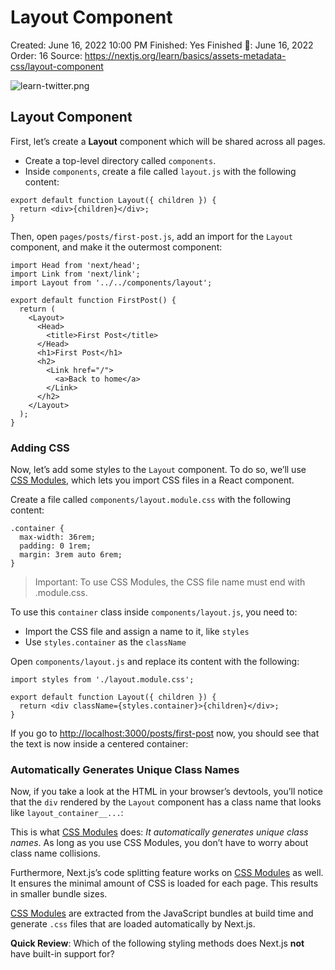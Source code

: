 # Layout Component

Created: June 16, 2022 10:00 PM
Finished: Yes
Finished 📅: June 16, 2022
Order: 16
Source: https://nextjs.org/learn/basics/assets-metadata-css/layout-component

![learn-twitter.png](Layout%20Component%2052826c3b85f248f7996514a7d90faae4/learn-twitter.png)

## Layout Component

First, let’s create a **Layout** component which will be shared across all pages.

- Create a top-level directory called `components`.
- Inside `components`, create a file called `layout.js` with the following content:

```
export default function Layout({ children }) {
  return <div>{children}</div>;
}

```

Then, open `pages/posts/first-post.js`, add an import for the `Layout` component, and make it the outermost component:

```
import Head from 'next/head';
import Link from 'next/link';
import Layout from '../../components/layout';

export default function FirstPost() {
  return (
    <Layout>
      <Head>
        <title>First Post</title>
      </Head>
      <h1>First Post</h1>
      <h2>
        <Link href="/">
          <a>Back to home</a>
        </Link>
      </h2>
    </Layout>
  );
}

```

### Adding CSS

Now, let’s add some styles to the `Layout` component. To do so, we’ll use [CSS Modules](https://nextjs.org/docs/basic-features/built-in-css-support#adding-component-level-css), which lets you import CSS files in a React component.

Create a file called `components/layout.module.css` with the following content:

```
.container {
  max-width: 36rem;
  padding: 0 1rem;
  margin: 3rem auto 6rem;
}

```

> Important: To use CSS Modules, the CSS file name must end with .module.css.
> 

To use this `container` class inside `components/layout.js`, you need to:

- Import the CSS file and assign a name to it, like `styles`
- Use `styles.container` as the `className`

Open `components/layout.js` and replace its content with the following:

```
import styles from './layout.module.css';

export default function Layout({ children }) {
  return <div className={styles.container}>{children}</div>;
}

```

If you go to [http://localhost:3000/posts/first-post](http://localhost:3000/posts/first-post) now, you should see that the text is now inside a centered container:

### Automatically Generates Unique Class Names

Now, if you take a look at the HTML in your browser’s devtools, you’ll notice that the `div` rendered by the `Layout` component has a class name that looks like `layout_container__...`:

This is what [CSS Modules](https://nextjs.org/docs/basic-features/built-in-css-support#adding-component-level-css) does: *It automatically generates unique class names*. As long as you use CSS Modules, you don’t have to worry about class name collisions.

Furthermore, Next.js’s code splitting feature works on [CSS Modules](https://nextjs.org/docs/basic-features/built-in-css-support#adding-component-level-css) as well. It ensures the minimal amount of CSS is loaded for each page. This results in smaller bundle sizes.

[CSS Modules](https://nextjs.org/docs/basic-features/built-in-css-support#adding-component-level-css) are extracted from the JavaScript bundles at build time and generate `.css` files that are loaded automatically by Next.js.

**Quick Review**: Which of the following styling methods does Next.js **not** have built-in support for?